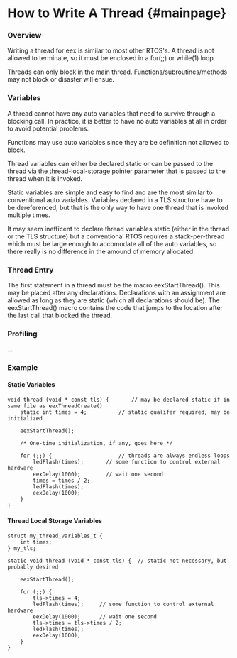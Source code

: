 
How to Write A Thread {#mainpage}
============


### Overview ###

Writing a thread for eex is similar to most other RTOS's. A thread
is not allowed to terminate, so it must be enclosed in a for(;;) or
while(1) loop.

Threads can only block in the main thread. Functions/subroutines/methods
may not block or disaster will ensue.

### Variables ###

A thread cannot have any auto variables that need to survive through a
blocking call. In practice, it is better to have no auto variables at
all in order to avoid potential problems.

Functions may use auto variables since they are be definition not
allowed to block.

Thread variables can either be declared static or can be passed to the
thread via the thread-local-storage pointer parameter that is passed
to the thread when it is invoked.

Static variables are simple and easy to find and are the most similar
to conventional auto variables. Variables declared in a TLS structure
have to be dereferenced, but that is the only way to have one thread
that is invoked multiple times.

It may seem inefficent to declare thread variables static (either in
the thread or the TLS structure) but a conventional RTOS requires a
stack-per-thread which must be large enough to accomodate all of the
auto variables, so there really is no difference in the amound of
memory allocated.

### Thread Entry ###

The first statement in a thread must be the macro eexStartThread(). This
may be placed after any declarations. Declarations with an assignment
are allowed as long as they are static (which all declarations should be).
The eexStartThread() macro contains the code that jumps to the location
after the last call that blocked the thread.


### Profiling ###

...

### Example ###

#### Static Variables ####

```
void thread (void * const tls) {       // may be declared static if in same file as eexThreadCreate()
	static int times = 4;          // static qualifer required, may be initialized

	eexStartThread();
	
	/* One-time initialization, if any, goes here */
		
	for (;;) {                     // threads are always endless loops
		ledFlash(times);       // some function to control external hardware
		eexDelay(1000);        // wait one second
		times = times / 2;
		ledFlash(times);
		eexDelay(1000);
	}
}
```
#### Thread Local Storage Variables ####

```
struct my_thread_variables_t {
	int times;
} my_tls;

static void thread (void * const tls) {  // static not necessary, but probably desired

	eexStartThread();
		
	for (;;) {  
		tls->times = 4;
		ledFlash(times);     // some function to control external hardware
		eexDelay(1000);	     // wait one second
		tls->times = tls->times / 2;
		ledFlash(times);
		eexDelay(1000);
	}
}
```




